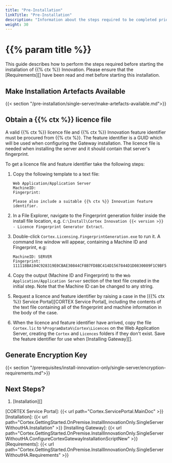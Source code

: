 ```yaml
---
title: "Pre-Installation"
linkTitle: "Pre-Installation"
description: "Information about the steps required to be completed prior to starting the installation."
weight: 30
---
```


# {{% param title %}}

This guide describes how to perform the steps required before starting the installation of {{% ctx %}} Innovation. Please ensure that the [Requirements][] have been read and met before starting this installation.

## Make Installation Artefacts Available

{{< section "/pre-installation/single-server/make-artefacts-available.md">}}

## Obtain a {{% ctx %}} licence file

A valid {{% ctx %}} licence file and {{% ctx %}} Innovation feature identifier must be procured from {{% ctx %}}. The feature identifier is a GUID which will be used when configuring the Gateway installation. The licence file is needed when installing the server and it should contain that server's fingerprint.

To get a licence file and feature identifier take the following steps:

1. Copy the following template to a text file:
 
    ```text
    Web Application/Application Server
    MachineID: 
    Fingerprint: 

    Please also include a suitable {{% ctx %}} Innovation feature identifier.
    ```

1. In a File Explorer, navigate to the Fingerprint generation folder inside the install file location, e.g. `C:\Install\Cortex Innovation {{< version >}} - Licence Fingerprint Generator Extract`.
1. Double-click `Cortex.Licensing.FingerprintGeneration.exe` to run it. A command line window will appear, containing a Machine ID and Fingerprint, e.g:

    ```text
    MachineID: SERVER
    Fingerprint: 111118BA104C928319E0CBAE30844CF8B7FD8BC414D1567844D1D0830089F1C9BF5C6
    ```

1. Copy the output (Machine ID and Fingerprint) to the `Web Application/Application Server` section of the text file created in the initial step. Note that the Machine ID can be changed to any string.
1. Request a licence and feature identifier by raising a case in the [{{% ctx %}} Service Portal][CORTEX Service Portal], including the contents of the text file containing all of the fingerprint and machine information in the body of the case.
1. When the licence and feature identifier have arrived, copy the file `Cortex.lic` to `%ProgramData%\Cortex\Licences` on the Web Application Server, creating the `Cortex` and `Licences` folders if they don't exist. Save the feature identifier for use when [Installing Gateway][].

## Generate Encryption Key

{{< section "/prerequisites/install-innovation-only/single-server/encryption-requirements.md">}}

## Next Steps?

1. [Installation][]

[CORTEX Service Portal]: {{< url path="Cortex.ServicePortal.MainDoc" >}}
[Installation]: {{< url path="Cortex.GettingStarted.OnPremise.InstallInnovationOnly.SingleServerWithoutHA.Installation" >}}
[Installing Gateway]: {{< url path="Cortex.GettingStarted.OnPremise.InstallInnovationOnly.SingleServerWithoutHA.ConfigureCortexGatewayInstallationScriptNew" >}}
[Requirements]: {{< url path="Cortex.GettingStarted.OnPremise.InstallInnovationOnly.SingleServerWithoutHA.Requirements" >}}
